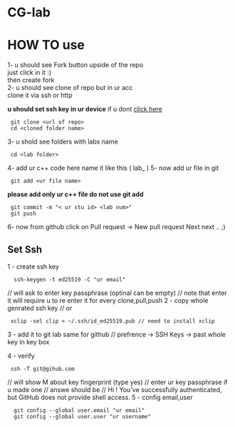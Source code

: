 # CG-lab
# HOW TO use 

1- u should see Fork button upside of the repo \
just click in it :) \
then create fork \
2- u should see clone of repo but in ur acc \
clone it via ssh or http 

**u should set ssh key in ur device** 
if u dont [click here](#set-ssh) 


```
 git clone <url of repo>  
 cd <cloned folder name> 
``` 
3- u shold see folders with labs name 
```
 cd <lab folder> 
```
4- add ur c++ code here name it like this ( lab<lab num>_<ur stu id> ) 
5- now add ur file in git 
``` 
 git add <ur file name> 
``` 
**please add only ur c++ file do not use git add** 
``` 
 git commit -m "< ur stu id> <lab num>" 
 git push 
``` 
6- now from github click on Pull request -> New pull request 
Next next .. ;) 

## Set Ssh

1 - create ssh key 
``` 
  ssh-keygen -t ed25519 -C "ur email" 
``` 
 // will ask to enter key passphrase (optinal can be empty) 
 // note that enter it will require u to re enter it for every clone,pull,push 
2 - copy whole genrated ssh key 
 // or 
 ```
  xclip -sel clip < ~/.ssh/id_ed25519.pub // need to install xclip 
```
3 - add it to git lab same for github 
 // prefrence -> SSH Keys -> past whole key in key box 

4 - verify 
 ```
  ssh -T git@gihub.com 
 ```
 // will show M about key fingerprint (type yes) 
 // enter ur key passphrase if u made one 
 // answe should be 
 // Hi <ur user>! You've successfully authenticated, but GitHub does not provide shell access. 
5 - config email,user 
```
  git config --global user.email "ur email" 
  git config --global user.user "ur username" 
```
